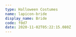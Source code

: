 ```yaml
---
type: Halloween Costumes
name: lapicon-bride
display_name: Bride
code: f0d7
date: 2020-11-02T05:22:15.080Z
---
```

